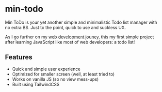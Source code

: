 # min-todo
Min ToDo is your yet another simple and minimalistic Todo list manager with no extra BS. Just to the point, quick to use and suckless UX.

As I go further on my [web development jouney](https://github.com/SwaroopSRP/learning-web-dev), this my first simple project after learning JavaScript like most of web developers: a todo list!

## Features
- Quick and simple user experience
- Optimized for smaller screen (well, at least tried to)
- Works on vanilla JS (so no view mess-ups)
- Built using TailwindCSS
